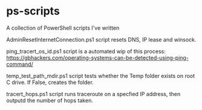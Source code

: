 # ps-scripts
A collection of PowerShell scripts I've written

AdminResetInternetConnection.ps1 script resets DNS, IP lease and winsock.

ping_tracert_os_id.ps1 script is a automated wip of this process: https://gbhackers.com/operating-systems-can-be-detected-using-ping-command/

temp_test_path_mdir.ps1 script tests whether the Temp folder exists on root C drive. If False, creates the folder.

tracert_hops.ps1 script runs traceroute on a specfied IP address, then outputd the number of hops taken.
